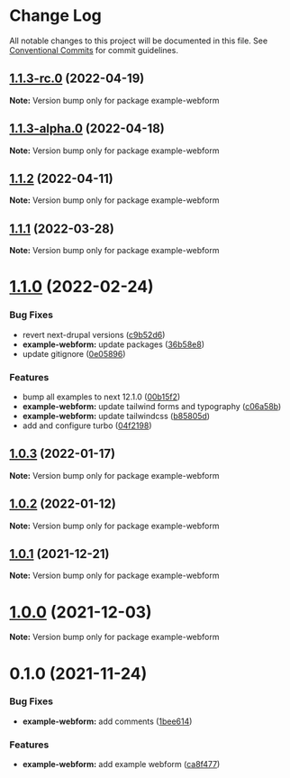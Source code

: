 # Change Log

All notable changes to this project will be documented in this file.
See [Conventional Commits](https://conventionalcommits.org) for commit guidelines.

## [1.1.3-rc.0](https://github.com/chapter-three/next-drupal/compare/example-webform@1.1.3-alpha.0...example-webform@1.1.3-rc.0) (2022-04-19)

**Note:** Version bump only for package example-webform





## [1.1.3-alpha.0](https://github.com/chapter-three/next-drupal/compare/example-webform@1.1.2...example-webform@1.1.3-alpha.0) (2022-04-18)

**Note:** Version bump only for package example-webform





## [1.1.2](https://github.com/chapter-three/next-drupal/compare/example-webform@1.1.1...example-webform@1.1.2) (2022-04-11)

**Note:** Version bump only for package example-webform





## [1.1.1](https://github.com/chapter-three/next-drupal/compare/example-webform@1.1.0...example-webform@1.1.1) (2022-03-28)

**Note:** Version bump only for package example-webform





# [1.1.0](https://github.com/chapter-three/next-drupal/compare/example-webform@1.0.3...example-webform@1.1.0) (2022-02-24)


### Bug Fixes

* revert next-drupal versions ([c9b52d6](https://github.com/chapter-three/next-drupal/commit/c9b52d647343980cc081771e05a8af2d6f457709))
* **example-webform:** update packages ([36b58e8](https://github.com/chapter-three/next-drupal/commit/36b58e82425af10fcdc07e0cec829383f90b4c0f))
* update gitignore ([0e05896](https://github.com/chapter-three/next-drupal/commit/0e05896f06a6a48bf82db4830c085e6f9c5e7b84))


### Features

* bump all examples to next 12.1.0 ([00b15f2](https://github.com/chapter-three/next-drupal/commit/00b15f2b308a0a9fcb298789a9ca712f4efa7eff))
* **example-webform:** update tailwind forms and typography ([c06a58b](https://github.com/chapter-three/next-drupal/commit/c06a58b44b00ed4df3793619301e2915db86d216))
* **example-webform:** update tailwindcss ([b85805d](https://github.com/chapter-three/next-drupal/commit/b85805dcd9df7a0309fa18b1d156a339185fffd7))
* add and configure turbo ([04f2198](https://github.com/chapter-three/next-drupal/commit/04f2198a5a92251e420ceb1285bc6f39ded5efad))





## [1.0.3](https://github.com/chapter-three/next-drupal/compare/example-webform@1.0.2...example-webform@1.0.3) (2022-01-17)

**Note:** Version bump only for package example-webform





## [1.0.2](https://github.com/chapter-three/next-drupal/compare/example-webform@1.0.1...example-webform@1.0.2) (2022-01-12)

**Note:** Version bump only for package example-webform





## [1.0.1](https://github.com/chapter-three/next-drupal/compare/example-webform@1.0.0...example-webform@1.0.1) (2021-12-21)

**Note:** Version bump only for package example-webform





# [1.0.0](https://github.com/chapter-three/next-drupal/compare/example-webform@0.1.0...example-webform@1.0.0) (2021-12-03)

**Note:** Version bump only for package example-webform





# 0.1.0 (2021-11-24)


### Bug Fixes

* **example-webform:** add comments ([1bee614](https://github.com/chapter-three/next-drupal/commit/1bee614d62d25bf753ad7bfae29db55ff7dad5d0))


### Features

* **example-webform:** add example webform ([ca8f477](https://github.com/chapter-three/next-drupal/commit/ca8f477b899a83a19b0823105863d40298e60418))

